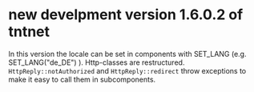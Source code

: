 new develpment version 1.6.0.2 of tntnet
========================================

In this version the locale can be set in components with SET_LANG
(e.g. SET_LANG("de_DE") ). Http-classes are restructured.
`HttpReply::notAuthorized` and `HttpReply::redirect` throw exceptions to make it
easy to call them in subcomponents.

